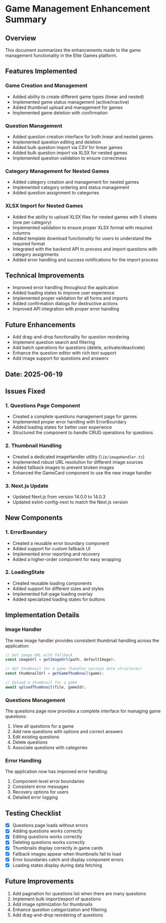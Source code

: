 # Game Management Enhancement Summary

## Overview
This document summarizes the enhancements made to the game management functionality in the Elite Games platform.

## Features Implemented

### Game Creation and Management
- Added ability to create different game types (linear and nested)
- Implemented game status management (active/inactive)
- Added thumbnail upload and management for games
- Implemented game deletion with confirmation

### Question Management
- Added question creation interface for both linear and nested games
- Implemented question editing and deletion
- Added bulk question import via CSV for linear games
- Added bulk question import via XLSX for nested games
- Implemented question validation to ensure correctness

### Category Management for Nested Games
- Added category creation and management for nested games
- Implemented category ordering and status management
- Added question assignment to categories

### XLSX Import for Nested Games
- Added the ability to upload XLSX files for nested games with 5 sheets (one per category)
- Implemented validation to ensure proper XLSX format with required columns
- Added template download functionality for users to understand the required format
- Integrated with the backend API to process and import questions with category assignments
- Added error handling and success notifications for the import process

## Technical Improvements
- Improved error handling throughout the application
- Added loading states to improve user experience
- Implemented proper validation for all forms and imports
- Added confirmation dialogs for destructive actions
- Improved API integration with proper error handling

## Future Enhancements
- Add drag-and-drop functionality for question reordering
- Implement question search and filtering
- Add batch operations for questions (delete, activate/deactivate)
- Enhance the question editor with rich text support
- Add image support for questions and answers

## Date: 2025-06-19

## Issues Fixed

### 1. Questions Page Component
- Created a complete questions management page for games
- Implemented proper error handling with ErrorBoundary
- Added loading states for better user experience
- Structured the component to handle CRUD operations for questions

### 2. Thumbnail Handling
- Created a dedicated imageHandler utility (`lib/imageHandler.ts`)
- Implemented robust URL resolution for different image sources
- Added fallback images to prevent broken images
- Enhanced the GameCard component to use the new image handler

### 3. Next.js Update
- Updated Next.js from version 14.0.0 to 14.0.3
- Updated eslint-config-next to match the Next.js version

## New Components

### 1. ErrorBoundary
- Created a reusable error boundary component
- Added support for custom fallback UI
- Implemented error reporting and recovery
- Added a higher-order component for easy wrapping

### 2. LoadingState
- Created reusable loading components
- Added support for different sizes and styles
- Implemented full-page loading overlay
- Added specialized loading states for buttons

## Implementation Details

### Image Handler
The new image handler provides consistent thumbnail handling across the application:

```typescript
// Get image URL with fallback
const imageUrl = getImageUrl(path, defaultImage);

// Get thumbnail for a game (handles various data structures)
const thumbnailUrl = getGameThumbnail(game);

// Upload a thumbnail for a game
await uploadThumbnail(file, gameId);
```

### Questions Management
The questions page now provides a complete interface for managing game questions:

1. View all questions for a game
2. Add new questions with options and correct answers
3. Edit existing questions
4. Delete questions
5. Associate questions with categories

### Error Handling
The application now has improved error handling:

1. Component-level error boundaries
2. Consistent error messages
3. Recovery options for users
4. Detailed error logging

## Testing Checklist

- [x] Questions page loads without errors
- [x] Adding questions works correctly
- [x] Editing questions works correctly
- [x] Deleting questions works correctly
- [x] Thumbnails display correctly in game cards
- [x] Fallback images appear when thumbnails fail to load
- [x] Error boundaries catch and display component errors
- [x] Loading states display during data fetching

## Future Improvements

1. Add pagination for questions list when there are many questions
2. Implement bulk import/export of questions
3. Add image optimization for thumbnails
4. Enhance question categorization and filtering
5. Add drag-and-drop reordering of questions 